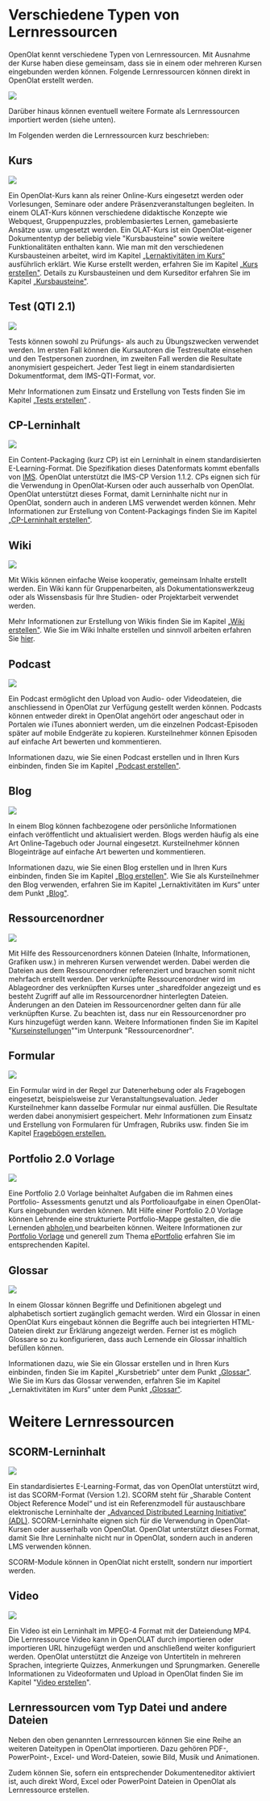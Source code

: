 # Verschiedene Typen von Lernressourcen

OpenOlat kennt verschiedene Typen von Lernressourcen. Mit Ausnahme der Kurse
haben diese gemeinsam, dass sie in einem oder mehreren Kursen eingebunden
werden können. Folgende Lernressourcen können direkt in OpenOlat erstellt
werden.

![](assets/erstellen161a.png)

Darüber hinaus können eventuell weitere Formate als Lernressourcen importiert
werden (siehe unten).

Im Folgenden werden die Lernressourcen kurz beschrieben:

## Kurs
![](assets/course.png)

Ein OpenOlat-Kurs kann als reiner Online-Kurs eingesetzt werden oder
Vorlesungen, Seminare oder andere Präsenzveranstaltungen begleiten. In einem
OLAT-Kurs können verschiedene didaktische Konzepte wie Webquest,
Gruppenpuzzles, problembasiertes Lernen, gamebasierte Ansätze usw. umgesetzt
werden. Ein OLAT-Kurs ist ein OpenOlat-eigener Dokumententyp der beliebig
viele "Kursbausteine" sowie weitere Funktionalitäten enthalten kann. Wie man
mit den verschiedenen Kursbausteinen arbeitet, wird im Kapitel
[„Lernaktivitäten im Kurs“](../learning_activities/index.de.md) ausführlich
erklärt. Wie Kurse erstellt werden, erfahren Sie im Kapitel [„Kurs erstellen"](../learningresources/Creating_Course.de.md). 
Details zu Kursbausteinen und dem Kurseditor
erfahren Sie im Kapitel [„Kursbausteine"](../course_elements/index.de.md).

## Test (QTI 2.1)
![](assets/test.png)

Tests können sowohl zu Prüfungs- als auch zu Übungszwecken verwendet werden.
Im ersten Fall können die Kursautoren die Testresultate einsehen und den
Testpersonen zuordnen, im zweiten Fall werden die Resultate anonymisiert
gespeichert. Jeder Test liegt in einem standardisierten Dokumentformat, dem
IMS-QTI-Format, vor.

Mehr Informationen zum Einsatz und Erstellung von Tests finden Sie im Kapitel
[„Tests erstellen“](../learningresources/Test.de.md) .

## CP-Lerninhalt
![](assets/content.png)

Ein Content-Packaging (kurz CP) ist ein Lerninhalt in einem standardisierten
E-Learning-Format. Die Spezifikation dieses Datenformats kommt ebenfalls von
[IMS](http://www.imsglobal.org/ "IMS"). OpenOlat unterstützt die IMS-CP
Version 1.1.2. CPs eignen sich für die Verwendung in OpenOlat-Kursen oder auch
ausserhalb von OpenOlat. OpenOlat unterstützt dieses Format, damit Lerninhalte
nicht nur in OpenOlat, sondern auch in anderen LMS verwendet werden können.
Mehr Informationen zur Erstellung von Content-Packagings finden Sie im Kapitel
[„CP-Lerninhalt erstellen"](../resource_cp/index.de.md).

## Wiki
![](assets/wiki.png)

Mit Wikis können einfache Weise kooperativ, gemeinsam Inhalte erstellt werden.
Ein Wiki kann für Gruppenarbeiten, als Dokumentationswerkzeug oder als
Wissensbasis für Ihre Studien- oder Projektarbeit verwendet werden.

Mehr Informationen zur Erstellung von Wikis finden Sie im Kapitel 
[„Wiki erstellen"](../learningresources/Wiki.de.md). Wie Sie im Wiki Inhalte erstellen und
sinnvoll arbeiten erfahren Sie [hier](../learningresources/Working_with_Wiki.de.md).

## Podcast
![](assets/podcast.png)

Ein Podcast ermöglicht den Upload von Audio- oder Videodateien, die
anschliessend in OpenOlat zur Verfügung gestellt werden können. Podcasts
können entweder direkt in OpenOlat angehört oder angeschaut oder in Portalen
wie iTunes abonniert werden, um die einzelnen Podcast-Episoden später auf
mobile Endgeräte zu kopieren. Kursteilnehmer können Episoden auf einfache Art
bewerten und kommentieren.

Informationen dazu, wie Sie einen Podcast erstellen und in Ihren Kurs
einbinden, finden Sie im Kapitel [„Podcast erstellen"](../learningresources/Podcast.de.md).

## Blog
![](assets/blog.png)

In einem Blog können fachbezogene oder persönliche Informationen einfach
veröffentlicht und aktualisiert werden. Blogs werden häufig als eine Art
Online-Tagebuch oder Journal eingesetzt. Kursteilnehmer können Blogeinträge
auf einfache Art bewerten und kommentieren.

Informationen dazu, wie Sie einen Blog erstellen und in Ihren Kurs einbinden,
finden Sie im Kapitel [„Blog erstellen"](../learningresources/Blog.de.md). Wie Sie als
Kursteilnehmer den Blog verwenden, erfahren Sie im Kapitel „Lernaktivitäten im
Kurs“ unter dem Punkt
[„Blog"](../learningresources/Course_Elements.de.md#blog).

  

## Ressourcenordner
![](assets/sharedfolder.png)

Mit Hilfe des Ressourcenordners können Dateien (Inhalte, Informationen,
Grafiken usw.) in mehreren Kursen verwendet werden. Dabei werden die Dateien
aus dem Ressourcenordner referenziert und brauchen somit nicht mehrfach
erstellt werden. Der verknüpfte Ressourcenordner wird im Ablageordner des
verknüpften Kurses unter _sharedfolder angezeigt und es besteht Zugriff auf
alle im Ressourcenordner hinterlegten Dateien. Änderungen an den Dateien im
Ressourcenordner gelten dann für alle verknüpften Kurse. Zu beachten ist, dass
nur ein Ressourcenordner pro Kurs hinzugefügt werden kann. Weitere
Informationen finden Sie im Kapitel
"[Kurseinstellungen](../learningresources/Course_Settings.de.md)""im Unterpunk "Ressourcenordner".

##  Formular
![](assets/formular_434343_64.png)

Ein Formular wird in der Regel zur Datenerhebung oder als Fragebogen
eingesetzt, beispielsweise zur Veranstaltungsevaluation. Jeder Kursteilnehmer
kann dasselbe Formular nur einmal ausfüllen. Die Resultate werden dabei
anonymisiert gespeichert. Mehr Informationen zum Einsatz und Erstellung von
Formularen für Umfragen, Rubriks usw. finden Sie im Kapitel 
[Fragebögen erstellen.](../learningresources/Form.de.md)

## Portfolio 2.0 Vorlage
![](assets/portfolio_434343_64.png)

Eine Portfolio 2.0 Vorlage beinhaltet Aufgaben die im Rahmen eines Portfolio-
Assessments genutzt und als Portfolioaufgabe in einen OpenOlat-Kurs
eingebunden werden können. Mit Hilfe einer Portfolio 2.0 Vorlage können
Lehrende eine strukturierte Portfolio-Mappe gestalten, die die Lernenden
[abholen ](../learningresources/Portfolio_task_and_assignment_Collecting_and_editing.de.md)und
bearbeiten können. Weitere Informationen zur [Portfolio
Vorlage](../learningresources/Portfolio_template_Creation.de.md) und generell zum Thema
[ePortfolio](../area_modules/index.de.md) erfahren Sie im entsprechenden Kapitel.

## Glossar
![](assets/glossary.png)

In einem Glossar können Begriffe und Definitionen abgelegt und alphabetisch
sortiert zugänglich gemacht werden. Wird ein Glossar in einen OpenOlat Kurs
eingebaut können die Begriffe auch bei integrierten HTML-Dateien direkt zur
Erklärung angezeigt werden. Ferner ist es möglich Glossare so zu
konfigurieren, dass auch Lernende ein Glossar inhaltlich befüllen können.

Informationen dazu, wie Sie ein Glossar erstellen und in Ihren Kurs einbinden,
finden Sie im Kapitel „Kursbetrieb“ unter dem Punkt
[„Glossar"](../learningresources/Using_Additional_Course_Features.de.md#glossary). 
Wie Sie im Kurs das Glossar verwenden, erfahren Sie im Kapitel „Lernaktivitäten im Kurs“ unter dem Punkt
[„Glossar"](../learningresources/Additional_Course_Features.de.md#glossary).

# Weitere Lernressourcen

  

## SCORM-Lerninhalt
![](assets/scorm.png)

Ein standardisiertes E-Learning-Format, das von OpenOlat unterstützt wird, ist
das SCORM-Format (Version 1.2). SCORM steht für „Sharable Content Object
Reference Model“ und ist ein Referenzmodell für austauschbare elektronische
Lerninhalte der [ „Advanced Distributed Learning Initiative“
(ADL)](http://www.adlnet.gov/). SCORM-Lerninhalte eignen sich für die
Verwendung in OpenOlat-Kursen oder ausserhalb von OpenOlat. OpenOlat
unterstützt dieses Format, damit Sie Ihre Lerninhalte nicht nur in OpenOlat,
sondern auch in anderen LMS verwenden können.

SCORM-Module können in OpenOlat nicht erstellt, sondern nur importiert werden.

## Video
![](assets/video_64_0_434343_none.png)

  
Ein Video ist ein Lerninhalt im MPEG-4 Format mit der Dateiendung MP4. Die
Lernressource Video kann in OpenOLAT durch importieren oder importieren URL
hinzugefügt werden und anschließend weiter konfiguriert werden. OpenOlat
unterstützt die Anzeige von Untertiteln in mehreren Sprachen, integrierte
Quizzes, Anmerkungen und Sprungmarken. Generelle Informationen zu
Videoformaten und Upload in OpenOlat finden Sie im Kapitel "[Video erstellen](../learningresources/Learning_resource_Video.de.md)".

## Lernressourcen vom Typ Datei und andere Dateien

Neben den oben genannten Lernressourcen können Sie eine Reihe an weiteren
Dateitypen in OpenOlat importieren. Dazu gehören PDF-, PowerPoint-, Excel- und
Word-Dateien, sowie Bild,  Musik und Animationen.

Zudem können Sie, sofern ein entsprechender Dokumenteneditor aktiviert ist,
auch direkt  Word, Excel oder PowerPoint Dateien in OpenOlat als Lernressource
erstellen.

  

